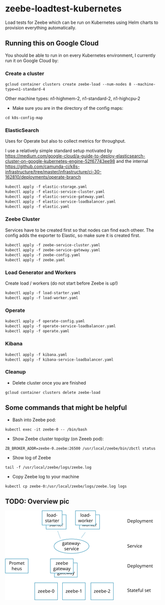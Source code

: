 # zeebe-loadtest-kubernetes
Load tests for Zeebe which can be run on Kubernetes using Helm charts to provision everything automatically.

## Running this on Google Cloud

You should be able to run in on every Kubernetes environment, I currently run it on Google Cloud by:

### Create a cluster

```
gcloud container clusters create zeebe-load --num-nodes 8 --machine-type=n1-standard-4
```

Other machine types: n1-highmem-2, n1-standard-2, n1-highcpu-2

* Make sure you are in the directory of the config maps:

```
cd k8s-config-map
```

### ElasticSearch

Uses for Operate but also to collect metrics for throughput.

I use a relatively simple standard setup motivated by https://medium.com/google-cloud/a-guide-to-deploy-elasticsearch-cluster-on-google-kubernetes-engine-52f67743ee98 and the internal https://github.com/camunda-ci/k8s-infrastructure/tree/master/infrastructure/ci-30-162810/deployments/operate-branch

```
kubectl apply -f elastic-storage.yaml
kubectl apply -f elastic-service-cluster.yaml
kubectl apply -f elastic-service-gateway.yaml
kubectl apply -f elastic-service-loadbalancer.yaml
kubectl apply -f elastic.yaml
```

### Zeebe Cluster

Services have to be created first so that nodes can find each otheer. The config adds the exporter to Elastic, so make sure it is created first.

```
kubectl apply -f zeebe-service-cluster.yaml
kubectl apply -f zeebe-service-gateway.yaml
kubectl apply -f zeebe-config.yaml
kubectl apply -f zeebe.yaml
```

### Load Generator and Workers

Create load / workers (do not start before Zeebe is up!)

```
kubectl apply -f load-starter.yaml
kubectl apply -f load-worker.yaml
```

### Operate

```
kubectl apply -f operate-config.yaml
kubectl apply -f operate-service-loadbalancer.yaml
kubectl apply -f operate.yaml
```

### Kibana

```
kubectl apply -f kibana.yaml
kubectl apply -f kibana-service-loadbalancer.yaml
```

### Cleanup

* Delete cluster once you are finished

```
gcloud container clusters delete zeebe-load
```

## Some commands that might be helpful

* Bash into Zeebe pod:

```
kubectl exec -it zeebe-0 -- /bin/bash
```

* Show Zeebe cluster topolgy (on Zeeeb pod):
```
ZB_BROKER_ADDR=zeebe-0.zeebe:26500 /usr/local/zeebe/bin/zbctl status
```

* Show log of Zeebe
```
tail -f /usr/local/zeebe/logs/zeebe.log
```

* Copy Zeebe log to your machine
```
kubectl cp zeebe-0:/usr/local/zeebe/logs/zeebe.log logs
```

## TODO: Overview pic

![Load Test Setup](setup.png)
